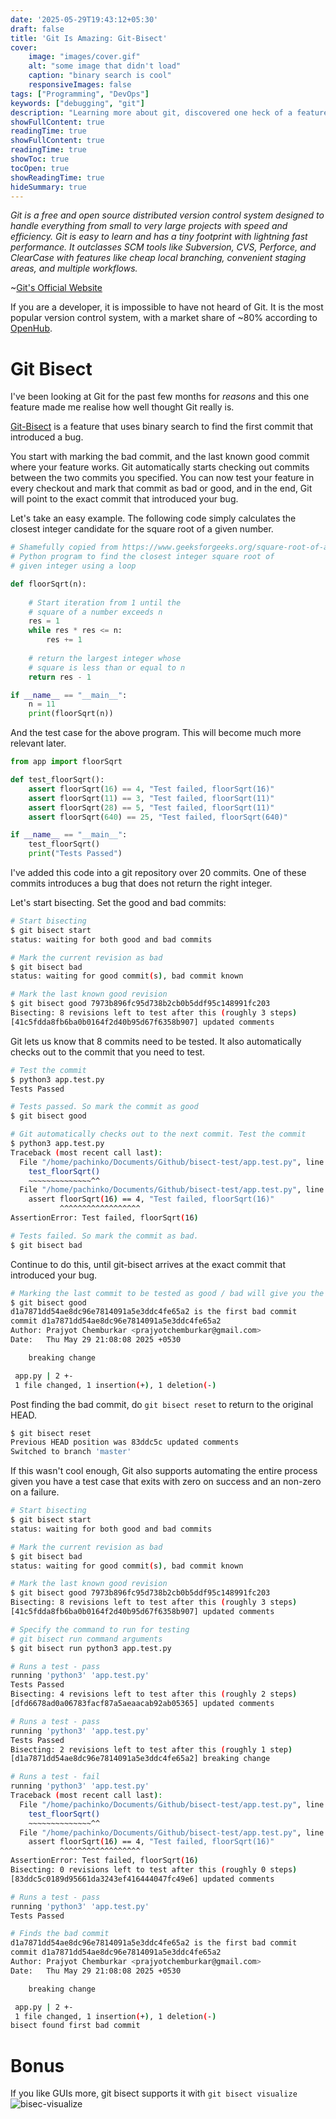 ```yaml
---
date: '2025-05-29T19:43:12+05:30'
draft: false
title: 'Git Is Amazing: Git-Bisect'
cover:
    image: "images/cover.gif" 
    alt: "some image that didn't load"
    caption: "binary search is cool"
    responsiveImages: false
tags: ["Programming", "DevOps"]
keywords: ["debugging", "git"]
description: "Learning more about git, discovered one heck of a feature"
showFullContent: true
readingTime: true
showFullContent: true
readingTime: true
showToc: true
tocOpen: true
showReadingTime: true
hideSummary: true
---
```


*Git is a free and open source distributed version control system designed to handle everything from small to very large projects with speed and efficiency. Git is easy to learn and has a tiny footprint with lightning fast performance. It outclasses SCM tools like Subversion, CVS, Perforce, and ClearCase with features like cheap local branching, convenient staging areas, and multiple workflows.*

~[Git's Official Website](https://git-scm.com)

If you are a developer, it is impossible to have not heard of Git. It is the most popular version control system, with a market share of ~80% according to [OpenHub](https://openhub.net/repositories/compare).

# Git Bisect
I've been looking at Git for the past few months for *reasons* and this one feature made me realise how well thought Git really is.

[Git-Bisect](https://git-scm.com/docs/git-bisect) is a feature that uses binary search to find the first commit that introduced a bug.

You start with marking the bad commit, and the last known good commit where your feature works. Git automatically starts checking out commits between the two commits you specified. You can now test your feature in every checkout and mark that commit as bad or good, and in the end, Git will point to the exact commit that introduced your bug.

Let's take an easy example. The following code simply calculates the closest integer candidate for the square root of a given number.
```python
# Shamefully copied from https://www.geeksforgeeks.org/square-root-of-an-integer/
# Python program to find the closest integer square root of 
# given integer using a loop

def floorSqrt(n):
    
    # Start iteration from 1 until the 
    # square of a number exceeds n
    res = 1
    while res * res <= n:
        res += 1
    
    # return the largest integer whose 
    # square is less than or equal to n
    return res - 1

if __name__ == "__main__":
    n = 11
    print(floorSqrt(n))
```

And the test case for the above program. This will become much more relevant later.
```python
from app import floorSqrt

def test_floorSqrt():
    assert floorSqrt(16) == 4, "Test failed, floorSqrt(16)"
    assert floorSqrt(11) == 3, "Test failed, floorSqrt(11)"
    assert floorSqrt(28) == 5, "Test failed, floorSqrt(11)"
    assert floorSqrt(640) == 25, "Test failed, floorSqrt(640)"

if __name__ == "__main__":
    test_floorSqrt()
    print("Tests Passed")
```

I've added this code into a git repository over 20 commits. One of these commits introduces a bug that does not return the right integer.

Let's start bisecting. Set the good and bad commits:
```bash
# Start bisecting
$ git bisect start
status: waiting for both good and bad commits

# Mark the current revision as bad
$ git bisect bad
status: waiting for good commit(s), bad commit known

# Mark the last known good revision
$ git bisect good 7973b896fc95d738b2cb0b5ddf95c148991fc203
Bisecting: 8 revisions left to test after this (roughly 3 steps)
[41c5fdda8fb6ba0b0164f2d40b95d67f6358b907] updated comments
```

Git lets us know that 8 commits need to be tested. It also automatically checks out to the commit that you need to test.
```bash
# Test the commit
$ python3 app.test.py
Tests Passed

# Tests passed. So mark the commit as good
$ git bisect good

# Git automatically checks out to the next commit. Test the commit
$ python3 app.test.py
Traceback (most recent call last):
  File "/home/pachinko/Documents/Github/bisect-test/app.test.py", line 11, in <module>
    test_floorSqrt()
    ~~~~~~~~~~~~~~^^
  File "/home/pachinko/Documents/Github/bisect-test/app.test.py", line 4, in test_floorSqrt
    assert floorSqrt(16) == 4, "Test failed, floorSqrt(16)"
           ^^^^^^^^^^^^^^^^^^
AssertionError: Test failed, floorSqrt(16)

# Tests failed. So mark the commit as bad.
$ git bisect bad
```

Continue to do this, until git-bisect arrives at the exact commit that introduced your bug.
```bash
# Marking the last commit to be tested as good / bad will give you the result
$ git bisect good
d1a7871dd54ae8dc96e7814091a5e3ddc4fe65a2 is the first bad commit
commit d1a7871dd54ae8dc96e7814091a5e3ddc4fe65a2
Author: Prajyot Chemburkar <prajyotchemburkar@gmail.com>
Date:   Thu May 29 21:08:08 2025 +0530

    breaking change

 app.py | 2 +-
 1 file changed, 1 insertion(+), 1 deletion(-)
```

Post finding the bad commit, do `git bisect reset` to return to the original HEAD.
```bash
$ git bisect reset
Previous HEAD position was 83ddc5c updated comments
Switched to branch 'master'
```

If this wasn't cool enough, Git also supports automating the entire process given you have a test case that exits with zero on success and an non-zero on a failure.
```bash
# Start bisecting
$ git bisect start
status: waiting for both good and bad commits

# Mark the current revision as bad
$ git bisect bad
status: waiting for good commit(s), bad commit known

# Mark the last known good revision
$ git bisect good 7973b896fc95d738b2cb0b5ddf95c148991fc203
Bisecting: 8 revisions left to test after this (roughly 3 steps)
[41c5fdda8fb6ba0b0164f2d40b95d67f6358b907] updated comments

# Specify the command to run for testing
# git bisect run command arguments
$ git bisect run python3 app.test.py

# Runs a test - pass
running 'python3' 'app.test.py'
Tests Passed
Bisecting: 4 revisions left to test after this (roughly 2 steps)
[dfd6678ad0a06783facf87a5aeaacab92ab05365] updated comments

# Runs a test - pass
running 'python3' 'app.test.py'
Tests Passed
Bisecting: 2 revisions left to test after this (roughly 1 step)
[d1a7871dd54ae8dc96e7814091a5e3ddc4fe65a2] breaking change

# Runs a test - fail
running 'python3' 'app.test.py'
Traceback (most recent call last):
  File "/home/pachinko/Documents/Github/bisect-test/app.test.py", line 11, in <module>
    test_floorSqrt()
    ~~~~~~~~~~~~~~^^
  File "/home/pachinko/Documents/Github/bisect-test/app.test.py", line 4, in test_floorSqrt
    assert floorSqrt(16) == 4, "Test failed, floorSqrt(16)"
           ^^^^^^^^^^^^^^^^^^
AssertionError: Test failed, floorSqrt(16)
Bisecting: 0 revisions left to test after this (roughly 0 steps)
[83ddc5c0189d95661da3243ef416444047fc49e6] updated comments

# Runs a test - pass
running 'python3' 'app.test.py'
Tests Passed

# Finds the bad commit
d1a7871dd54ae8dc96e7814091a5e3ddc4fe65a2 is the first bad commit
commit d1a7871dd54ae8dc96e7814091a5e3ddc4fe65a2
Author: Prajyot Chemburkar <prajyotchemburkar@gmail.com>
Date:   Thu May 29 21:08:08 2025 +0530

    breaking change

 app.py | 2 +-
 1 file changed, 1 insertion(+), 1 deletion(-)
bisect found first bad commit
```

# Bonus
If you like GUIs more, git bisect supports it with `git bisect visualize`
![bisec-visualize](images/bisect-visualize.png)